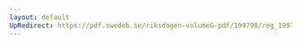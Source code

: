 ```yaml
---
layout: default
UpRedirect: https://pdf.swedeb.se/riksdagen-volumeG-pdf/199798/reg_199798/reg_199798_0152.pdf
---
```

